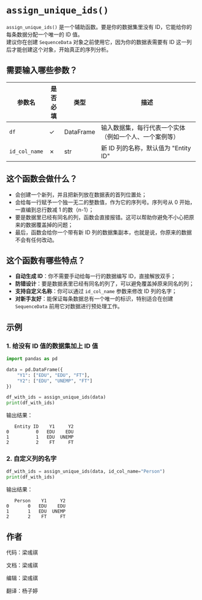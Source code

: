 # `assign_unique_ids()`

`assign_unique_ids()` 是一个辅助函数。要是你的数据集里没有 ID，它能给你的每条数据分配一个唯一的 ID 值。  
建议你在创建 `SequenceData` 对象之前使用它，因为你的数据表需要有 ID 这一列后才能创建这个对象，开始真正的序列分析。

## 需要输入哪些参数？

| 参数名        | 是否  <br/>必填 | 类型      | 描述                                                     |
| ------------- |--------| --------- | -------------------------------------------------------- |
| `df`          | ✓      | DataFrame | 输入数据集，每行代表一个实体（例如一个人、一个案例等）   |
| `id_col_name` | ✗      | str       | 新 ID 列的名称，默认值为 "Entity ID"                    |

## 这个函数会做什么？

- 会创建一个新列，并且把新列放在数据表的首列位置处；
- 会给每一行赋予一个独一无二的整数值，作为它的序列号。序列号从 0 开始，一直编到总行数减 1 的数（n-1）；
- 要是数据里已经有同名的列，函数会直接报错。这可以帮助你避免不小心把原来的数据覆盖掉的问题；
- 最后，函数会给你一个带有新 ID 列的数据集副本，也就是说，你原来的数据不会有任何改动。


## 这个函数有哪些特点？

- **自动生成 ID**：你不需要手动给每一行的数据编写 ID，直接解放双手；
- **防错设计**：要是数据表里已经有同名的列了，可以避免覆盖掉原来同名的列；
- **支持自定义名称**：你可以通过 `id_col_name` 参数来修改 ID 列的名字；
- **对新手友好**：能保证每条数据总有一个唯一的标识，特别适合在创建 `SequenceData` 前用它对数据进行预处理工作。


## 示例

### 1. 给没有 ID 值的数据集加上 ID 值

```python
import pandas as pd

data = pd.DataFrame({
    "Y1": ["EDU", "EDU", "FT"],
    "Y2": ["EDU", "UNEMP", "FT"]
})

df_with_ids = assign_unique_ids(data)
print(df_with_ids)
```

输出结果：

```
   Entity ID    Y1     Y2
0          0   EDU    EDU
1          1   EDU  UNEMP
2          2    FT     FT
```

### 2. 自定义列的名字

```python
df_with_ids = assign_unique_ids(data, id_col_name="Person")
print(df_with_ids)
```

输出结果：

```
   Person    Y1     Y2
0       0   EDU    EDU
1       1   EDU  UNEMP
2       2    FT     FT
```

## 作者

代码：梁彧祺

文档：梁彧祺

编辑：梁彧祺

翻译：杨子婷